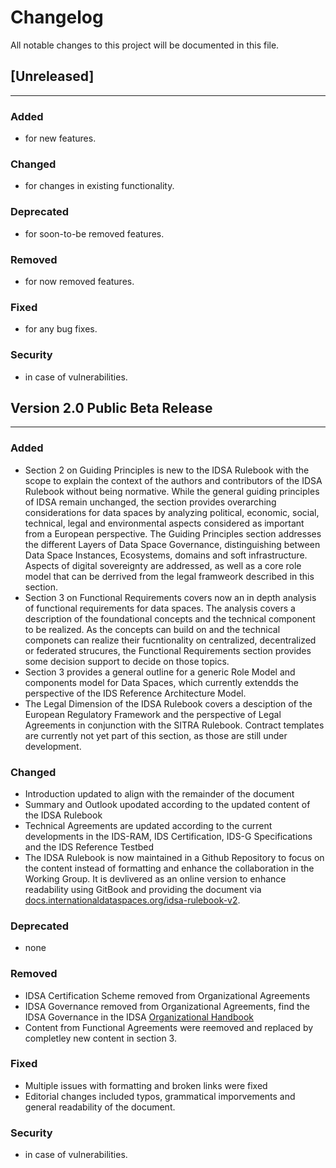 # Changelog
All notable changes to this project will be documented in this file.


## [Unreleased]
---

### Added

* for new features.

### Changed

* for changes in existing functionality.

### Deprecated

* for soon-to-be removed features.

### Removed

* for now removed features.

### Fixed

* for any bug fixes.

### Security

* in case of vulnerabilities.

## Version 2.0 Public Beta Release
---

### Added

* Section 2 on Guiding Principles is new to the IDSA Rulebook with the scope to explain the context of the authors and contributors of the IDSA Rulebook without being normative.
While the general guiding principles of IDSA remain unchanged, the section provides overarching considerations for data spaces by analyzing political, economic, social, technical, legal and environmental aspects considered as important from a European perspective. The Guiding Principles section addresses the different Layers of Data Space Governance, distinguishing between Data Space Instances, Ecosystems, domains and soft infrastructure. Aspects of digital sovereignty are addressed, as well as a core role model that can be derrived from the legal framweork described in this section.
* Section 3 on Functional Requirements covers now an in depth analysis of functional requirements for data spaces. The analysis covers a description of the foundational concepts and the technical component to be realized. As the concepts can build on and the technical componets can realize their fucntionality on centralized, decentralized or federated strucures, the Functional Requirements section provides some decision support to decide on those topics.
* Section 3 provides a general outline for a generic Role Model and components model for Data Spaces, which currently extendds the perspective of the IDS Reference Architecture Model.
* The Legal Dimension of the IDSA Rulebook covers a desciption of the European Regulatory Framework and the perspective of Legal Agreements in conjunction with the SITRA Rulebook. Contract templates are currently not yet part of this section, as those are still under development.

### Changed

* Introduction updated to align with the remainder of the document
* Summary and Outlook upodated according to the updated content of the IDSA Rulebook
* Technical Agreements are updated according to the current developments in the IDS-RAM, IDS Certification, IDS-G Specifications and the IDS Reference Testbed
* The IDSA Rulebook is now maintained in a Github Repository to focus on the content instead of formatting and enhance the collaboration in the Working Group. It is devlivered as an online version to enhance readability using GitBook and providing the document via [docs.internationaldataspaces.org/idsa-rulebook-v2](https://docs.internationaldataspaces.org/idsa-rulebook-v2).

### Deprecated

* none

### Removed

* IDSA Certification Scheme removed from Organizational Agreements
* IDSA Governance removed from Organizational Agreements, find the IDSA Governance in the IDSA [Organizational Handbook](https://docs.internationaldataspaces.org/idsa-organizational-handbook/)
* Content from Functional Agreements were reemoved and replaced by completley new content in section 3. 


### Fixed

* Multiple issues with formatting and broken links were fixed
* Editorial changes included typos, grammatical imporvements and general readability of the document.

### Security

* in case of vulnerabilities.
